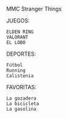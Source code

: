 MMC Stranger Things

JUEGOS:

	ELDEN RING
	VALORANT
	EL LOBO

DEPORTES:

	Fútbol
	Running
	Calistenia

FAVORITAS:

	La gozadera
	La bicicleta
	La gasolina
